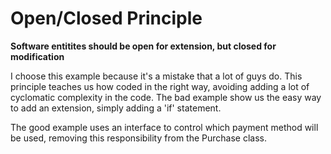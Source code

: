 # Open/Closed Principle

**Software entitites should be open for extension, but closed for modification**

I choose this example because it's a mistake that a lot of guys do. This principle teaches us how coded in the right way, avoiding adding a lot of cyclomatic complexity in the code. The bad example show us the easy way to add an extension, simply adding a 'if' statement.

The good example uses an interface to control which payment method will be used, removing this responsibility from the Purchase class.
